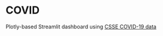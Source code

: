 # COVID
Plotly-based Streamlit dashboard using [CSSE COVID-19 data](https://github.com/CSSEGISandData/COVID-19)
